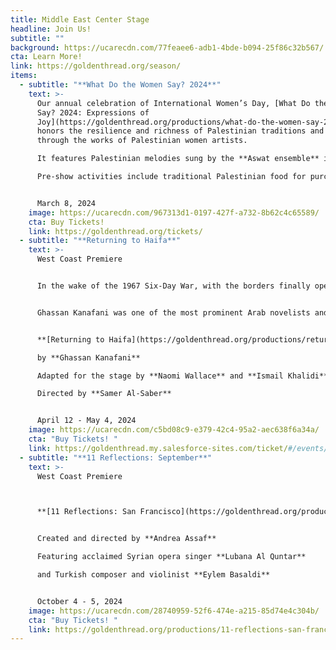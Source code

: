 ```yaml
---
title: Middle East Center Stage
headline: Join Us!
subtitle: ""
background: https://ucarecdn.com/77feaee6-adb1-4bde-b094-25f86c32b567/
cta: Learn More!
link: https://goldenthread.org/season/
items:
  - subtitle: "**What Do the Women Say? 2024**"
    text: >-
      Our annual celebration of International Women’s Day, [What Do the Women
      Say? 2024: Expressions of
      Joy](https://goldenthread.org/productions/what-do-the-women-say-2024/)
      honors the resilience and richness of Palestinian traditions and culture
      through the works of Palestinian women artists.

      It features Palestinian melodies sung by the **Aswat ensemble** in homage to the legacy of **Nabila Mango**; an excerpt play reading from *Where Can I Find Someone Like You, Ali?* by **Raeda Taha**; a traditional Palestinian dabke dance performance by **Al-Juthoor**; and selections from the work-in-progress musical *Mornings in Jenin*, written and composed by [Amal Bisharat](https://goldenthread.org/productions/reorient-2023/#open-modal-Amal%20Bisharat), based on the novel by Palestinian author **Susan Abulhawa**, followed by a facilitated conversation with audience and artists led by Golden Thread Executive Artistic Director **Sahar Assaf**.

      Pre-show activities include traditional Palestinian food for purchase, and a tatreez (traditional Palestinian embroidery) exhibit from “Threads for Belonging”, curated by **Souad Amine**, a Palestinian artist based in Lebanon. 


      March 8, 2024
    image: https://ucarecdn.com/967313d1-0197-427f-a732-8b62c4c65589/
    cta: Buy Tickets!
    link: https://goldenthread.org/tickets/
  - subtitle: "**Returning to Haifa**"
    text: >-
      West Coast Premiere 


      In the wake of the 1967 Six-Day War, with the borders finally open after two decades, Said and Safiyya, a Palestinian couple, return to Haifa in search of the echoes of a home they were forced to abandon during the Nakba in 1948. But are they truly ready for the encounter that awaits them upon their return? Returning to Haifa presents a deeply human portrait of two families, one Palestinian, and one Jewish, forced by history into an intimacy they didn’t choose.  


      Ghassan Kanafani was one of the most prominent Arab novelists and modernist playwrights whose pen made him a target for the Israeli Mossad, who assassinated him at the age of thirty-six years old. His novella "Returning to Haifa," one of the most important works in contemporary Palestinian literature, was first published in 1969 and was translated into various languages, including Japanese, English, Russian, and Persian.


      **[Returning to Haifa](https://goldenthread.org/productions/returning-to-haifa/)**

      by **Ghassan Kanafani**

      Adapted for the stage by **Naomi Wallace** and **Ismail Khalidi**

      Directed by **Samer Al-Saber**


      April 12 - May 4, 2024
    image: https://ucarecdn.com/c5bd08c9-e379-42c4-95a2-aec638f6a34a/
    cta: "Buy Tickets! "
    link: https://goldenthread.my.salesforce-sites.com/ticket/#/events/a0SRh000001ftrBMAQ
  - subtitle: "**11 Reflections: September**"
    text: >-
      West Coast Premiere  



      **[11 Reflections: San Francisco](https://goldenthread.org/productions/11-reflections-san-francisco/)** is part of a new national series of performance works, **Eleven Reflections on the Nation**, devised by **Andrea Assaf**. The project draws on her seminal work, **Eleven Reflections on September**, an episodic, multimedia performance on Arab American identity, Wars on/of Terror, and “the constant, quiet rain of death / amidst beauty” in a post-9/11 world. In each participating city, the project engages local artists and community members who have been affected by post-9/11 policies to contribute their stories, illuminating our collective experiences since 2001—from the fall of the Twin Towers, to the U.S. wars on Iraq and Afghanistan, to the Muslim Ban, and now to the funding of genocide in Palestine. 


      Created and directed by **Andrea Assaf**

      Featuring acclaimed Syrian opera singer **Lubana Al Quntar**

      and Turkish composer and violinist **Eylem Basaldi** 


      October 4 - 5, 2024
    image: https://ucarecdn.com/28740959-52f6-474e-a215-85d74e4c304b/
    cta: "Buy Tickets! "
    link: https://goldenthread.org/productions/11-reflections-san-francisco/
---
```

